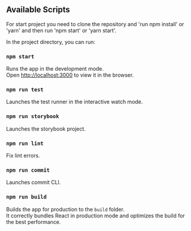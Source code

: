 ## Available Scripts

For start project you need to clone the repository and 'run npm install' or 'yarn' and then run 'npm start' or 'yarn start'.

In the project directory, you can run:

### `npm start`

Runs the app in the development mode.\
Open [http://localhost:3000](http://localhost:3000) to view it in the browser.

### `npm run test`

Launches the test runner in the interactive watch mode.

### `npm run storybook`

Launches the storybook project.

### `npm run lint`

Fix lint errors.

### `npm run commit`

Launches commit CLI.

### `npm run build`

Builds the app for production to the `build` folder.\
It correctly bundles React in production mode and optimizes the build for the best performance.
